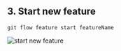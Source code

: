 ## 3. Start new feature

`git flow feature start featureName`

![start new feature](http://bigcompass.com/presentations/git-flow-demo/images/feature-start.png "start new feature")
